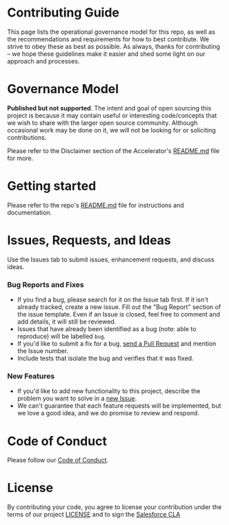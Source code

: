 # Contributing Guide

This page lists the operational governance model for this repo, as well as the recommendations and requirements for how to best contribute. We strive to obey these as best as possible. As always, thanks for contributing – we hope these guidelines make it easier and shed some light on our approach and processes.

# Governance Model

**Published but not supported**. The intent and goal of open sourcing this project is because it may contain useful or interesting code/concepts that we wish to share with the larger open source community. Although occasional work may be done on it, we will not be looking for or soliciting contributions.

Please refer to the Disclaimer section of the Accelerator's [README.md](README.md) file for more.

# Getting started

Please refer to the repo's [README.md](README.md) file for instructions and documentation.

# Issues, Requests, and Ideas

Use the Issues tab to submit issues, enhancement requests, and discuss ideas.

### Bug Reports and Fixes
-  If you find a bug, please search for it on the Issue tab first. If it isn't already tracked, create a new issue. Fill out the "Bug Report" section of the issue template. Even if an Issue is closed, feel free to comment and add details, it will still be reviewed.
-  Issues that have already been identified as a bug (note: able to reproduce) will be labelled `bug`.
-  If you'd like to submit a fix for a bug, [send a Pull Request](#creating_a_pull_request) and mention the Issue number.
-  Include tests that isolate the bug and verifies that it was fixed.

### New Features
-  If you'd like to add new functionality to this project, describe the problem you want to solve in a [new Issue](https://github.com/{project_slug}/issues/new).
-  We can't guarantee that each feature requests will be implemented, but we love a good idea, and we do promise to review and respond.

# Code of Conduct
Please follow our [Code of Conduct](CODE_OF_CONDUCT.md).

# License
By contributing your code, you agree to license your contribution under the terms of our project [LICENSE](LICENSE.txt) and to sign the [Salesforce CLA](https://cla.salesforce.com/sign-cla)
